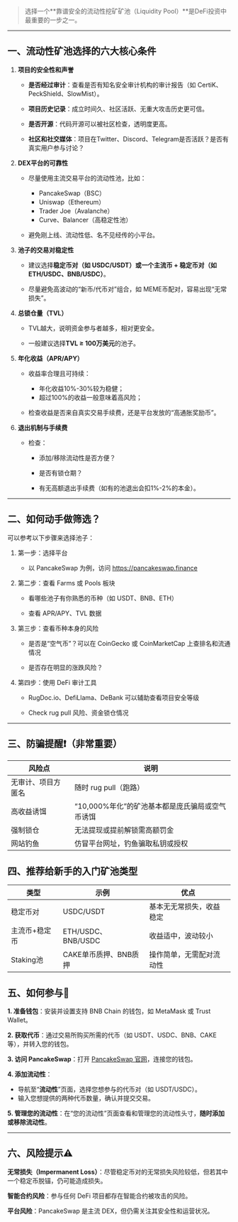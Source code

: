 > 选择一个**靠谱安全的流动性挖矿矿池（Liquidity Pool）**是DeFi投资中最重要的一步之一。

---

## 一、流动性矿池选择的六大核心条件

1. **项目的安全性和声誉**

   - **是否经过审计**：查看是否有知名安全审计机构的审计报告（如 CertiK、PeckShield、SlowMist）。

   - **项目历史记录**：成立时间久、社区活跃、无重大攻击历史更可信。

   - **是否开源**：代码开源可以被社区检查，透明度更高。

   - **社区和社交媒体**：项目在Twitter、Discord、Telegram是否活跃？是否有真实用户参与讨论？


2. **DEX平台的可靠性**

   - 尽量使用主流交易平台的流动性池，比如：
     - PancakeSwap（BSC）
     - Uniswap（Ethereum）
     - Trader Joe（Avalanche）
     - Curve、Balancer（高稳定性池）

   - 避免刚上线、流动性低、名不见经传的小平台。


3. **池子的交易对稳定性**

   - 建议选择**稳定币对（如 USDC/USDT）或一个主流币 + 稳定币对（如 ETH/USDC、BNB/USDC）**。

   - 尽量避免高波动的“新币/代币对”组合，如 MEME币配对，容易出现“无常损失”。


4. **总锁仓量（TVL）**

   - TVL越大，说明资金参与者越多，相对更安全。

   - 一般建议选择**TVL ≥ 100万美元**的池子。


5. **年化收益（APR/APY）**

   - 收益率合理且可持续：
     - 年化收益10%-30%较为稳健；
     - 超过100%的收益一般意味着高风险；

   - 检查收益是否来自真实交易手续费，还是平台发放的“高通胀奖励币”。


6. **退出机制与手续费**

   - 检查：

     - 添加/移除流动性是否方便？

     - 是否有锁仓期？

     - 有无高额退出手续费（如有的池退出会扣1%-2%的本金）。

------

## 二、如何动手做筛选？

可以参考以下步骤来选择池子：

1. 第一步：选择平台
   - 以 PancakeSwap 为例，访问 https://pancakeswap.finance

2. 第二步：查看 Farms 或 Pools 板块

   - 看哪些池子有你熟悉的币种（如 USDT、BNB、ETH）

   - 查看 APR/APY、TVL 数据


3. 第三步：查看币种本身的风险

   - 是否是“空气币”？可以在 CoinGecko 或 CoinMarketCap 上查排名和流通情况

   - 是否存在明显的涨跌风险？


4. 第四步：使用 DeFi 审计工具

   - RugDoc.io、DefiLlama、DeBank 可以辅助查看项目安全等级

   - Check rug pull 风险、资金锁仓情况


---

## 三、防骗提醒❗️（非常重要）

| 风险点             | 说明                                            |
| ------------------ | ----------------------------------------------- |
| 无审计、项目方匿名 | 随时 rug pull（跑路）                           |
| 高收益诱饵         | “10,000%年化”的矿池基本都是庞氏骗局或空气币诱饵 |
| 强制锁仓           | 无法提现或提前解锁需高额罚金                    |
| 网站钓鱼           | 仿冒平台网址，钓鱼骗取私钥或授权                |

## 四、推荐给新手的入门矿池类型

| 类型          | 示例                  | 优点                     |
| ------------- | --------------------- | ------------------------ |
| 稳定币对      | USDC/USDT             | 基本无无常损失，收益稳定 |
| 主流币+稳定币 | ETH/USDC、BNB/USDC    | 收益适中，波动较小       |
| Staking池     | CAKE单币质押、BNB质押 | 操作简单，无需配对流动性 |

## 五、如何参与🧭

**1. 准备钱包**：安装并设置支持 BNB Chain 的钱包，如 MetaMask 或 Trust Wallet。

**2. 获取代币**：通过交易所购买所需的代币（如 USDT、USDC、BNB、CAKE 等），并转入您的钱包。

**3. 访问 PancakeSwap**：打开 [PancakeSwap 官网](https://pancakeswap.finance/)，连接您的钱包。

**4. 添加流动性**：

- 导航至“**流动性**”页面，选择您想参与的代币对（如 USDT/USDC）。
- 输入您想提供的两种代币数量，确认并提交交易。

**5. 管理您的流动性**：在“您的流动性”页面查看和管理您的流动性头寸，**随时添加或移除流动性**。

---



## 六、风险提示⚠️

**无常损失（Impermanent Loss）**：尽管稳定币对的无常损失风险较低，但若其中一个稳定币脱锚，仍可能造成损失。

**智能合约风险**：参与任何 DeFi 项目都存在智能合约被攻击的风险。

**平台风险**：PancakeSwap 是主流 DEX，但仍需关注其安全性和运营状况。